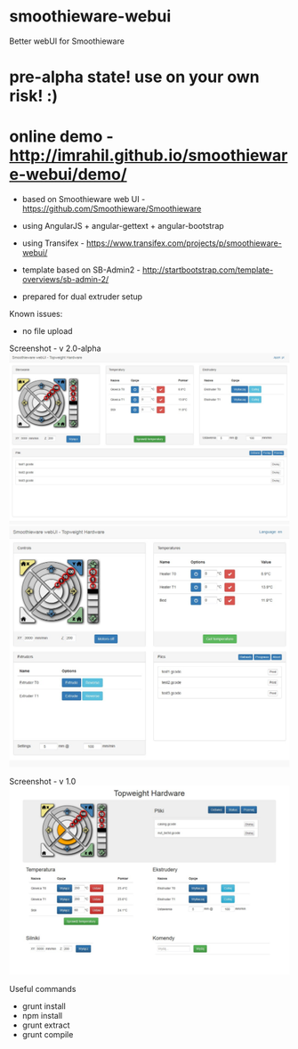 smoothieware-webui
==================

Better webUI for Smoothieware

# pre-alpha state! use on your own risk! :)
# online demo - http://imrahil.github.io/smoothieware-webui/demo/

- based on Smoothieware web UI - https://github.com/Smoothieware/Smoothieware
- using AngularJS + angular-gettext + angular-bootstrap
- using Transifex - https://www.transifex.com/projects/p/smoothieware-webui/
- template based on SB-Admin2 - http://startbootstrap.com/template-overviews/sb-admin-2/

- prepared for dual extruder setup

Known issues:

- no file upload

Screenshot - v 2.0-alpha
![webUI](images/screenshot_v2_1.jpg?raw=true)
![webUI](images/screenshot_v2_2.jpg?raw=true)


Screenshot - v 1.0
![webUI](images/screenshot.jpg?raw=true)

Useful commands
- grunt install
- npm install
- grunt extract
- grunt compile
